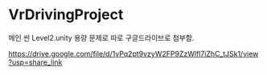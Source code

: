 # VrDrivingProject
메인 씬 Level2.unity 용량 문제로 따로 구글드라이브로 첨부함.

https://drive.google.com/file/d/1vPq2pt9vzyW2FP9ZzWlfl7iZhC_tJSk1/view?usp=share_link
